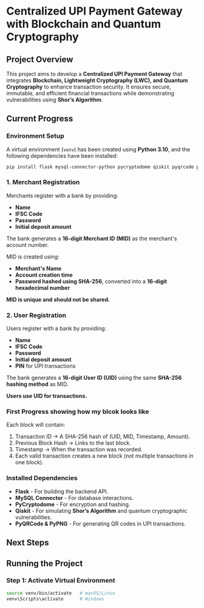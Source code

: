 # Centralized UPI Payment Gateway with Blockchain and Quantum Cryptography

## Project Overview
This project aims to develop a **Centralized UPI Payment Gateway** that integrates **Blockchain, Lightweight Cryptography (LWC), and Quantum Cryptography** to enhance transaction security. It ensures secure, immutable, and efficient financial transactions while demonstrating vulnerabilities using **Shor’s Algorithm**.

## Current Progress
### Environment Setup
A virtual environment (`venv`) has been created using **Python 3.10**, and the following dependencies have been installed:

```sh
pip install flask mysql-connector-python pycryptodome qiskit pyqrcode pypng
```
### 1. Merchant Registration

Merchants register with a bank by providing:

- **Name**  
- **IFSC Code**  
- **Password**  
- **Initial deposit amount**  

The bank generates a **16-digit Merchant ID (MID)** as the merchant's account number.

MID is created using:
- **Merchant's Name**  
- **Account creation time**  
- **Password hashed using SHA-256**, converted into a **16-digit hexadecimal number**  

**MID is unique and should not be shared.**
### 2. User Registration

Users register with a bank by providing:

- **Name**  
- **IFSC Code**  
- **Password**  
- **Initial deposit amount**  
- **PIN** for UPI transactions  

The bank generates a **16-digit User ID (UID)** using the same **SHA-256 hashing method** as MID.  

**Users use UID for transactions.**

### First Progress showing how my blcok looks like
Each block will contain:
1. Transaction ID → A SHA-256 hash of (UID, MID, Timestamp, Amount).
2. Previous Block Hash → Links to the last block.
3. Timestamp → When the transaction was recorded.
4. Each valid transaction creates a new block (not multiple transactions in one block).

### Installed Dependencies
- **Flask** - For building the backend API.
- **MySQL Connector** - For database interactions.
- **PyCryptodome** - For encryption and hashing.
- **Qiskit** - For simulating **Shor’s Algorithm** and quantum cryptographic vulnerabilities.
- **PyQRCode & PyPNG** - For generating QR codes in UPI transactions.

## Next Steps


## Running the Project
### Step 1: Activate Virtual Environment
```sh
source venv/bin/activate   # macOS/Linux
venv\Scripts\activate      # Windows

